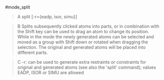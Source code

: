 #mode_split

>A split [-r={eadp, isor, simu}]

>B Splits subsequently clicked atoms into parts, or in combination with the Shift key can be used to drag an atom to change its position. While in the mode the newly generated atoms can be selected and moved as a group with Shift down or rotated when dragging the selection. The original and generated atoms will be placed into different parts.

>C -r: can be used to generate extra restraints or constraints for original and generated atoms (see also the 'split' command); values EADP, ISOR or SIMU are allowed
